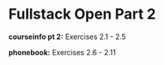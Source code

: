 # Fullstack Open Part 2

**courseinfo pt 2:** Exercises 2.1 - 2.5

**phonebook:** Exercises 2.6 - 2.11
